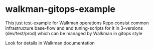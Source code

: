 # walkman-gitops-example
This just test-example for Walkman operations
Repo consist common infrastructure base-flow  and 
and tuning-scripts for it in 3-versions (dev/test/prod)
which can be managed by Walkman in gitops style

Look for details in Walkman documentation
